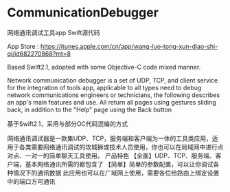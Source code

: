 # CommunicationDebugger
网络通讯调试工具app Swift源代码

App Store : https://itunes.apple.com/cn/app/wang-luo-tong-xun-diao-shi-qi/id682270868?mt=8


Based Swift2.1, adopted with some Objective-C code mixed manner.

Network communication debugger is a set of UDP, TCP, and client service for the integration of tools app, applicable to all types need to debug network communications engineers or technicians, the following describes an app's main features and use.
All return all pages using gestures sliding back, in addition to the "Help" page using the Back button


基于Swift2.1，采用与部分OC代码混编的方式

网络通讯调试器是一款集UDP、TCP，服务端和客户端为一体的工具类应用，适用于各类需要网络通讯调试的攻城狮或技术人员使用，你也可以在局域网中进行点对点、一对一的简单聊天工具使用。
产品特色
【全面】UDP、TCP、服务端、客户端，基本网络通讯所需的都包含了
【简单】简单的参数配置，可以让你调试各种情况下的通讯数据
此应用也可以在广域网上使用，需要各位给路由上绑定设置中的端口方可通讯
